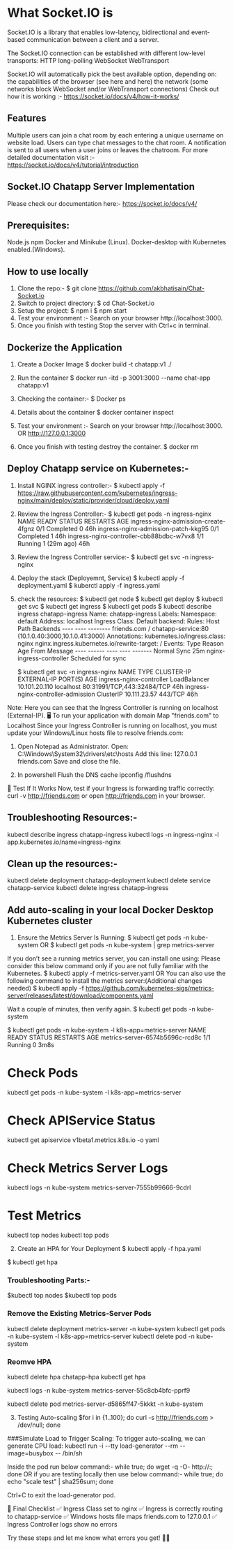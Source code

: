 # What Socket.IO is
Socket.IO is a library that enables low-latency, bidirectional and event-based communication between a client and a server.

The Socket.IO connection can be established with different low-level transports:
HTTP long-polling
WebSocket
WebTransport

Socket.IO will automatically pick the best available option, depending on:
the capabilities of the browser (see here and here)
the network (some networks block WebSocket and/or WebTransport connections)
Check out how it is working :- https://socket.io/docs/v4/how-it-works/

## Features
Multiple users can join a chat room by each entering a unique username on website load.
Users can type chat messages to the chat room.
A notification is sent to all users when a user joins or leaves the chatroom.
For more detailed documentation visit :- https://socket.io/docs/v4/tutorial/introduction

## Socket.IO Chatapp Server Implementation
Please check our documentation here:- https://socket.io/docs/v4/

## Prerequisites:
Node.js
npm
Docker and Minikube (Linux). 
Docker-desktop with Kubernetes enabled.(Windows).

## How to use locally
1. Clone the repo:-
    $ git clone https://github.com/akbhatisain/Chat-Socket.io
2. Switch to project directory:
    $ cd Chat-Socket.io
3. Setup the project:
    $ npm i
    $ npm start
4. Test your environment :- Search on your browser http://localhost:3000.
5. Once you finish with testing Stop the server with Ctrl+c in terminal.

## Dockerize the Application
1. Create a Docker Image
    $ docker build -t chatapp:v1 ./

2. Run the container 
    $ docker run -itd -p 3001:3000 --name chat-app chatapp:v1

3. Checking the container:-
    $ Docker ps

4. Details about the container
    $ docker container inspect <CONTAINER ID>

5. Test your environment :- Search on your browser http://localhost:3000. OR http://127.0.0.1:3000

6. Once you finish with testing destroy the container.
    $ docker rm <CONTAINER ID>

## Deploy Chatapp service on Kubernetes:-
1. Install NGINX ingress controller:-
    $ kubectl apply -f https://raw.githubusercontent.com/kubernetes/ingress-nginx/main/deploy/static/provider/cloud/deploy.yaml

2. Review the Ingress Controller:-
    $ kubectl get pods -n ingress-nginx
    NAME                                       READY   STATUS      RESTARTS      AGE
    ingress-nginx-admission-create-4fgnz       0/1     Completed   0             46h
    ingress-nginx-admission-patch-kkg95        0/1     Completed   1             46h
    ingress-nginx-controller-cbb88bdbc-w7vx8   1/1     Running     1 (29m ago)   46h

3. Review the Ingress Controller service:-
    $ kubectl get svc -n ingress-nginx

4. Deploy the stack (Deployemnt, Service) 
    $ kubectl apply -f deployment.yaml
    $ kuberctl apply -f ingress.yaml

5. check the resources:
    $ kubectl get node
    $ kubectl get deploy
    $ kubectl get svc
    $ kubectl get ingress
    $ kubectl get pods
    $ kubectl describe ingress chatapp-ingress
      Name:             chatapp-ingress
      Labels:           <none>
      Namespace:        default
      Address:          localhost
      Ingress Class:    <none>
      Default backend:  <default>
      Rules:
        Host         Path  Backends
        ----         ----  --------
        friends.com
                     /   chatapp-service:80 (10.1.0.40:3000,10.1.0.41:3000)
      Annotations:   kubernetes.io/ingress.class: nginx
                     nginx.ingress.kubernetes.io/rewrite-target: /
      Events:
        Type    Reason  Age   From                      Message
        ----    ------  ----  ----                      -------
        Normal  Sync    25m   nginx-ingress-controller  Scheduled for sync

    $ kubectl get svc -n ingress-nginx
    NAME                                 TYPE           CLUSTER-IP      EXTERNAL-IP   PORT(S)                      AGE
    ingress-nginx-controller             LoadBalancer   10.101.20.110   localhost     80:31991/TCP,443:32484/TCP   46h
    ingress-nginx-controller-admission   ClusterIP      10.111.23.57    <none>        443/TCP                      46h

Note: Here you can see that the Ingress Controller is running on localhost (External-IP).
🖥️ To run your application with domain Map "friends.com" to Localhost
Since your Ingress Controller is running on localhost, you must update your Windows/Linux hosts file to resolve friends.com:

1. Open Notepad as Administrator.
Open: C:\Windows\System32\drivers\etc\hosts
Add this line:
127.0.0.1 friends.com
Save and close the file.

2. In powershell Flush the DNS cache
ipconfig /flushdns

🔬 Test If It Works
Now, test if your Ingress is forwarding traffic correctly:
curl -v http://friends.com
or open http://friends.com in your browser.

## Troubleshooting Resources:-

kubectl describe ingress chatapp-ingress
kubectl logs -n ingress-nginx -l app.kubernetes.io/name=ingress-nginx

## Clean up the resources:-
kubectl delete deployment chatapp-deployment
kubectl delete service chatapp-service
kubectl delete ingress chatapp-ingress

## Add auto-scaling in your local Docker Desktop Kubernetes cluster

1. Ensure the Metrics Server Is Running:
$ kubectl get pods -n kube-system
                OR
$ kubectl get pods -n kube-system | grep metrics-server

If you don’t see a running metrics server, you can install one using:
Please consider this below command only if you are not fully  familiar with the Kubernetes.
$ kubectl apply -f metrics-server.yaml
              OR
You can also use the following command to install the metrics server:(Additional changes needed)
$ kubectl apply -f https://github.com/kubernetes-sigs/metrics-server/releases/latest/download/components.yaml

Wait a couple of minutes, then verify again.
$ kubectl get pods -n kube-system

$ kubectl get pods -n kube-system -l k8s-app=metrics-server
NAME                              READY   STATUS    RESTARTS   AGE
metrics-server-6574b5696c-rcd8c   1/1     Running   0          3m8s

# Check Pods
kubectl get pods -n kube-system -l k8s-app=metrics-server

# Check APIService Status
kubectl get apiservice v1beta1.metrics.k8s.io -o yaml

# Check Metrics Server Logs
kubectl logs -n kube-system metrics-server-7555b99666-9cdrl

# Test Metrics
kubectl top nodes
kubectl top pods


2. Create an HPA for Your Deployment
$ kubectl apply -f hpa.yaml

$ kubectl get hpa


### Troubleshooting Parts:-

$kubectl top nodes
$kubectl top pods

### Remove the Existing Metrics-Server Pods
kubectl delete deployment metrics-server -n kube-system
kubectl get pods -n kube-system -l k8s-app=metrics-server
kubectl delete pod <pod-name> -n kube-system

### Reomve HPA 
kubectl delete hpa chatapp-hpa
kubectl get hpa

kubectl logs -n kube-system metrics-server-55c8cb4bfc-pprf9

kubectl delete pod metrics-server-d5865ff47-5kkkt -n kube-system

3. Testing Auto-scaling
$for i in {1..100}; do curl -s http://friends.com > /dev/null; done

###Simulate Load to Trigger Scaling:
To trigger auto-scaling, we can generate CPU load:
kubectl run -i --tty load-generator --rm --image=busybox -- /bin/sh

Inside the pod run below command:-
while true; do wget -q -O- http://<your-service-ip>:<port>; done
OR
if you are testing locally then use below command:-
while true; do echo "scale test" | sha256sum; done

Ctrl+C to exit the load-generator pod.

🚀 Final Checklist
✅ Ingress Class set to nginx
✅ Ingress is correctly routing to chatapp-service
✅ Windows hosts file maps friends.com to 127.0.0.1
✅ Ingress Controller logs show no errors

Try these steps and let me know what errors you get! 🚀🔥
